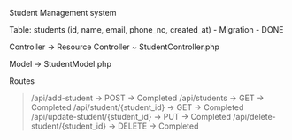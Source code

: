 

Student Management system

Table: students (id, name, email, phone_no, created_at) - Migration - DONE

Controller -> Resource Controller ~ StudentController.php

Model -> StudentModel.php

Routes
> /api/add-student -> POST -> Completed
> /api/students -> GET -> Completed
> /api/student/{student_id} -> GET -> Completed
> /api/update-student/{student_id} -> PUT -> Completed
> /api/delete-student/{student_id} -> DELETE -> Completed

